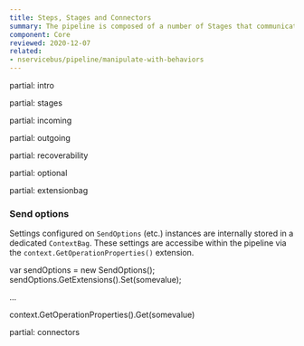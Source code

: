 ```yaml
---
title: Steps, Stages and Connectors
summary: The pipeline is composed of a number of Stages that communicate via Connectors
component: Core
reviewed: 2020-12-07
related:
- nservicebus/pipeline/manipulate-with-behaviors
---
```


partial: intro

partial: stages

partial: incoming

partial: outgoing

partial: recoverability

partial: optional

partial: extensionbag

### Send options

Settings configured on `SendOptions` (etc.) instances are internally stored in a dedicated `ContextBag`. These settings are accessibe within the pipeline via the `context.GetOperationProperties()` extension.

var sendOptions = new SendOptions();
sendOptions.GetExtensions().Set(somevalue);

...

context.GetOperationProperties().Get(somevalue)

partial: connectors

